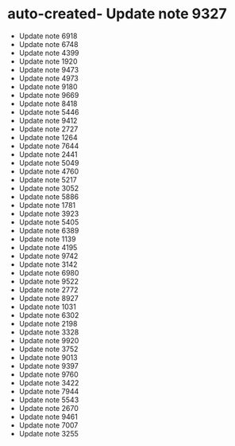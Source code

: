 # auto-created- Update note 9327
- Update note 6918
- Update note 6748
- Update note 4399
- Update note 1920
- Update note 9473
- Update note 4973
- Update note 9180
- Update note 9669
- Update note 8418
- Update note 5446
- Update note 9412
- Update note 2727
- Update note 1264
- Update note 7644
- Update note 2441
- Update note 5049
- Update note 4760
- Update note 5217
- Update note 3052
- Update note 5886
- Update note 1781
- Update note 3923
- Update note 5405
- Update note 6389
- Update note 1139
- Update note 4195
- Update note 9742
- Update note 3142
- Update note 6980
- Update note 9522
- Update note 2772
- Update note 8927
- Update note 1031
- Update note 6302
- Update note 2198
- Update note 3328
- Update note 9920
- Update note 3752
- Update note 9013
- Update note 9397
- Update note 9760
- Update note 3422
- Update note 7944
- Update note 5543
- Update note 2670
- Update note 9461
- Update note 7007
- Update note 3255
